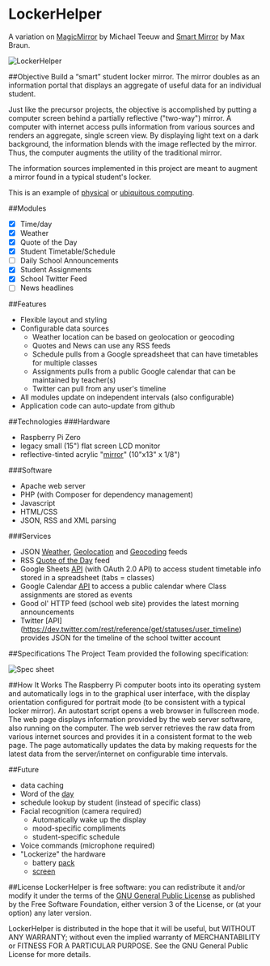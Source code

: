 LockerHelper
============
A variation on [MagicMirror](https://github.com/MichMich/MagicMirror) by Michael Teeuw and [Smart Mirror](https://github.com/maxbbraun/mirror) by Max Braun.

![LockerHelper](https://raw.githubusercontent.com/wiki/cmcinroy/LockerHelper/images/IMG_20160429_063851_sm.jpg)

##Objective
Build a “smart” student locker mirror.
The mirror doubles as an information portal that displays an aggregate of useful data for an individual student.

Just like the precursor projects, the objective is accomplished by putting a computer screen behind a partially reflective ("two-way") mirror. A computer with internet access pulls information from various sources and renders an aggregate, single screen  view. By displaying light text on a dark background, the information blends with the image reflected by the mirror.  Thus, the computer augments the utility of the traditional mirror.

The information sources implemented in this project are meant to augment a mirror found in a typical student's locker.

This is an example of [physical](https://en.wikipedia.org/wiki/Physical_computing) or [ubiquitous computing](https://en.wikipedia.org/wiki/Ubiquitous_computing).

##Modules
- [x] Time/day
- [x] Weather
- [x] Quote of the Day
- [x] Student Timetable/Schedule
- [ ] Daily School Announcements
- [x] Student Assignments
- [x] School Twitter Feed
- [ ] News headlines

##Features
- Flexible layout and styling
- Configurable data sources
  - Weather location can be based on geolocation or geocoding
  - Quotes and News can use any RSS feeds
  - Schedule pulls from a Google spreadsheet that can have timetables for multiple classes
  - Assignments pulls from a public Google calendar that can be maintained by teacher(s)
  - Twitter can pull from any user's timeline
- All modules update on independent intervals (also configurable)
- Application code can auto-update from github

##Technologies
###Hardware
- Raspberry Pi Zero
- legacy small (15") flat screen LCD monitor
- reflective-tinted acrylic "[mirror](http://www.metcalfglassltd.ca/)" (10"x13" x 1/8")

###Software
- Apache web server
- PHP (with Composer for dependency management)
- Javascript
- HTML/CSS
- JSON, RSS and XML parsing

###Services
- JSON [Weather](http://forecast.io/), [Geolocation](http://geoip.nekudo.com/) and [Geocoding](https://developers.google.com/maps/documentation/geocoding/intro) feeds
- RSS [Quote of the Day](http://www.brainyquote.com/quotes_of_the_day.html) feed
- Google Sheets [API](https://developers.google.com/google-apps/spreadsheets/) (with OAuth 2.0 API) to access student timetable info stored in a spreadsheet (tabs = classes)
- Google Calendar [API](https://developers.google.com/google-apps/calendar/) to access a public calendar where Class assignments are stored as events
- Good ol' HTTP feed (school web site) provides the latest morning announcements
- Twitter [API] (https://dev.twitter.com/rest/reference/get/statuses/user_timeline) provides JSON for the timeline of the school twitter account

##Specifications
The Project Team provided the following specification:

![Spec sheet](https://raw.githubusercontent.com/wiki/cmcinroy/LockerHelper/images/IMG_20160406_165511_sm.jpg)

##How It Works
The Raspberry Pi computer boots into its operating system and automatically logs in to the graphical user interface, with the display orientation configured for portrait mode (to be consistent with a typical locker mirror).  An autostart script opens a web browser in fullscreen mode.  The web page displays information provided by the web server software, also running on the computer.  The web server retrieves the raw data from various internet sources and provides it in a consistent format to the web page.  The page automatically updates the data by making requests for the latest data from the server/internet on configurable time intervals.

##Future
- data caching
- Word of the [day](http://wordnik.com/)
- schedule lookup by student (instead of specific class)
- Facial recognition (camera required)
  - Automatically wake up the display
  - mood-specific compliments
  - student-specific schedule
- Voice commands (microphone required)
- "Lockerize" the hardware
  - battery [pack](https://www.adafruit.com/products/1944)
  - [screen](https://www.adafruit.com/categories/336)


##License
LockerHelper is free software: you can redistribute it and/or modify it under the terms of the [GNU General Public License](http://www.gnu.org/licenses/gpl.html) as published by the Free Software Foundation, either version 3 of the License, or (at your option) any later version.

LockerHelper is distributed in the hope that it will be useful, but WITHOUT ANY WARRANTY; without even the implied warranty of MERCHANTABILITY or FITNESS FOR A PARTICULAR PURPOSE. See the GNU General Public License for more details.
